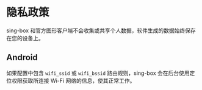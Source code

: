 # 隐私政策

sing-box 和官方图形客户端不会收集或共享个人数据，软件生成的数据始终保存在您的设备上。

## Android

如果配置中包含 `wifi_ssid` 或 `wifi_bssid` 路由规则，sing-box 会在后台使用定位权限获取所连接 Wi-Fi 网络的信息，使其正常工作。
